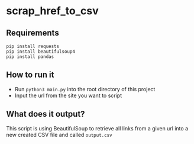 # scrap_href_to_csv

## Requirements
```
pip install requests
pip install beautifulsoup4
pip install pandas
```

## How to run it
- Run `python3 main.py` into the root directory of this project
- Input the url from the site you want to script

## What does it output?
This script is using BeautifulSoup to retrieve all links from a given url into a new created CSV file and called `output.csv`
